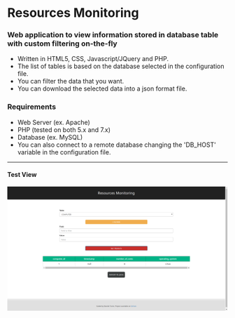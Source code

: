 # Resources Monitoring

### Web application to view information stored in database table with custom filtering on-the-fly
- Written in HTML5, CSS, Javascript/JQuery and PHP.
- The list of tables is based on the database selected in the configuration file.
- You can filter the data that you want.
- You can download the selected data into a json format file.

### Requirements
- Web Server (ex. Apache)
- PHP (tested on both 5.x and 7.x)
- Database (ex. MySQL)
- You can also connect to a remote database changing the 'DB_HOST' variable in the configuration file.
---
#### Test View
![Test View](./doc/testview.png)
